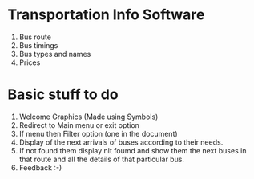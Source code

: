 # Transportation Info Software

1)	Bus route
2)	Bus timings
3)	Bus types and names
4)	Prices

# Basic stuff to do

1) Welcome Graphics (Made using Symbols)
2) Redirect to Main menu or exit option
3) If menu then Filter option (one in the document)
4) Display of the next arrivals of buses according to their needs.
5) If not found them display nlt foumd and show them the next buses in that route and all the details of that particular bus.
6) Feedback :-)
